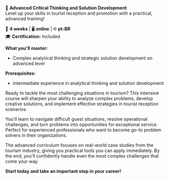 🚀 **Advanced Critical Thinking and Solution Development**  
Level up your skills in tourist reception and promotion with a practical, advanced training!

📅 **4 weeks** | 🖥 **online** | 🌐 **pt-BR**  
🎓 **Certification:** Included

**What you'll master:**
- Complex analytical thinking and strategic solution development on advanced level

**Prerequisites:**
- Intermediate experience in analytical thinking and solution development

Ready to tackle the most challenging situations in tourism? This intensive course will sharpen your ability to analyze complex problems, develop creative solutions, and implement effective strategies in tourist reception scenarios.

You'll learn to navigate difficult guest situations, resolve operational challenges, and turn problems into opportunities for exceptional service. Perfect for experienced professionals who want to become go-to problem solvers in their organizations.

The advanced curriculum focuses on real-world case studies from the tourism industry, giving you practical tools you can apply immediately. By the end, you'll confidently handle even the most complex challenges that come your way.

**Start today and take an important step in your career!**